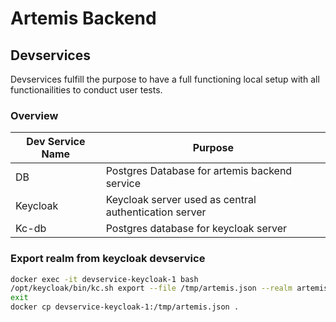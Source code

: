 # Artemis Backend

## Devservices

Devservices fulfill the purpose to have a full functioning local setup with all
functionailities to conduct user tests.

### Overview

| Dev Service Name | Purpose                                               |
| ---------------- | ----------------------------------------------------- |
| DB               | Postgres Database for artemis backend service         |
| Keycloak         | Keycloak server used as central authentication server |
| Kc-db            | Postgres database for keycloak server                 |

### Export realm from keycloak devservice

```bash
docker exec -it devservice-keycloak-1 bash
/opt/keycloak/bin/kc.sh export --file /tmp/artemis.json --realm artemis
exit
docker cp devservice-keycloak-1:/tmp/artemis.json .
```